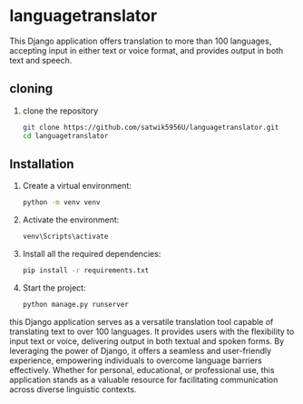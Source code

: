 # languagetranslator
This Django application offers translation to more than 100 languages, accepting input in either text or voice format, and provides output in both text and speech.

## cloning
1. clone the repository
   ```bash
   git clone https://github.com/satwik5956U/languagetranslator.git
   cd languagetranslator

## Installation

1. Create a virtual environment:
   ```bash
   python -m venv venv
2. Activate the environment:
   ```bash
   venv\Scripts\activate
3. Install all the required dependencies:
   ```bash
   pip install -r requirements.txt
4. Start the project:
   ```bash
   python manage.py runserver
this Django application serves as a versatile translation tool capable of translating text to over 100 languages. It provides users with the flexibility to input text or voice, delivering output in both textual and spoken forms. By leveraging the power of Django, it offers a seamless and user-friendly experience, empowering individuals to overcome language barriers effectively. Whether for personal, educational, or professional use, this application stands as a valuable resource for facilitating communication across diverse linguistic contexts.
